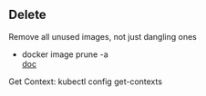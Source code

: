 ## Delete 
Remove all unused images, not just dangling ones
- docker image prune -a  
[doc](https://docs.docker.com/engine/reference/commandline/image_prune/)

Get Context: kubectl config get-contexts
